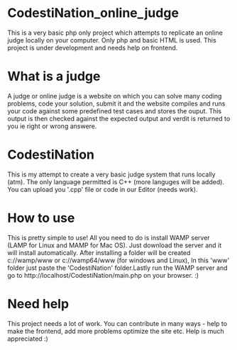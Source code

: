 # CodestiNation_online_judge
This is a very basic php only project which attempts to replicate an online judge locally on your computer. Only php and basic HTML is used. This project is under development and needs help on frontend.
# What is a judge
A judge or online judge is a website on which you can solve many coding problems, code your solution, submit it and the website compiles and runs your code against some predefined test cases and stores the ouput. This output is then checked against the expected output and verdit is returned to you ie right or wrong answere.
# CodestiNation
This is my attempt to create a very basic judge system that runs locally (atm). The only language permitted is C++ (more languges will be added). You can upload you '.cpp' file or code in our Editor (needs work). 
# How to use 
This is pretty simple to use! All you need to do is install WAMP server (LAMP for Linux and MAMP for Mac OS). Just download the server and it will install automatically. After installing a folder will be created c://wamp/www or c://wamp64/www (for windows and Linux), In this 'www' folder just paste the 'CodestiNation' folder.Lastly run the WAMP server and go to http://localhost/CodestiNation/main.php on your browser. :)
# Need help
This project needs a lot of work. You can contribute in many ways - help to make the frontend, add more problems optimize the site etc.
Help is much appreciated :)
